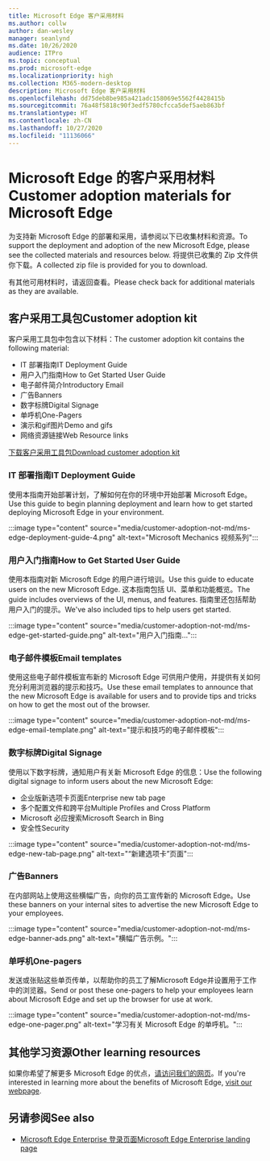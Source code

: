 ```yaml
---
title: Microsoft Edge 客户采用材料
ms.author: collw
author: dan-wesley
manager: seanlynd
ms.date: 10/26/2020
audience: ITPro
ms.topic: conceptual
ms.prod: microsoft-edge
ms.localizationpriority: high
ms.collection: M365-modern-desktop
description: Microsoft Edge 客户采用材料
ms.openlocfilehash: dd75deb8be985a421adc158069e5562f4428415b
ms.sourcegitcommit: 76a48f5818c90f3edf5780cfcca5def5aeb863bf
ms.translationtype: HT
ms.contentlocale: zh-CN
ms.lasthandoff: 10/27/2020
ms.locfileid: "11136066"
---
```

# <span data-ttu-id="79ba8-103">Microsoft Edge 的客户采用材料</span><span class="sxs-lookup"><span data-stu-id="79ba8-103">Customer adoption materials for Microsoft Edge</span></span>

<span data-ttu-id="79ba8-104">为支持新 Microsoft Edge 的部署和采用，请参阅以下已收集材料和资源。</span><span class="sxs-lookup"><span data-stu-id="79ba8-104">To support the deployment and adoption of the new Microsoft Edge, please see the collected materials and resources below.</span></span> <span data-ttu-id="79ba8-105">将提供已收集的 Zip 文件供你下载。</span><span class="sxs-lookup"><span data-stu-id="79ba8-105">A collected zip file is provided for you to download.</span></span>

<span data-ttu-id="79ba8-106">有其他可用材料时，请返回查看。</span><span class="sxs-lookup"><span data-stu-id="79ba8-106">Please check back for additional materials as they are available.</span></span>

## <span data-ttu-id="79ba8-107">客户采用工具包</span><span class="sxs-lookup"><span data-stu-id="79ba8-107">Customer adoption kit</span></span>

<span data-ttu-id="79ba8-108">客户采用工具包中包含以下材料：</span><span class="sxs-lookup"><span data-stu-id="79ba8-108">The customer adoption kit contains the following material:</span></span>

- <span data-ttu-id="79ba8-109">IT 部署指南</span><span class="sxs-lookup"><span data-stu-id="79ba8-109">IT Deployment Guide</span></span>
- <span data-ttu-id="79ba8-110">用户入门指南</span><span class="sxs-lookup"><span data-stu-id="79ba8-110">How to Get Started User Guide</span></span>
- <span data-ttu-id="79ba8-111">电子邮件简介</span><span class="sxs-lookup"><span data-stu-id="79ba8-111">Introductory Email</span></span>
- <span data-ttu-id="79ba8-112">广告</span><span class="sxs-lookup"><span data-stu-id="79ba8-112">Banners</span></span>
- <span data-ttu-id="79ba8-113">数字标牌</span><span class="sxs-lookup"><span data-stu-id="79ba8-113">Digital Signage</span></span>
- <span data-ttu-id="79ba8-114">单呼机</span><span class="sxs-lookup"><span data-stu-id="79ba8-114">One-Pagers</span></span>
- <span data-ttu-id="79ba8-115">演示和gif图片</span><span class="sxs-lookup"><span data-stu-id="79ba8-115">Demo and gifs</span></span>
- <span data-ttu-id="79ba8-116">网络资源链接</span><span class="sxs-lookup"><span data-stu-id="79ba8-116">Web Resource links</span></span>

[<span data-ttu-id="79ba8-117">下载客户采用工具包</span><span class="sxs-lookup"><span data-stu-id="79ba8-117">Download customer adoption kit</span></span>](https://www.microsoft.com/download/details.aspx?id=102119)

### <span data-ttu-id="79ba8-118">IT 部署指南</span><span class="sxs-lookup"><span data-stu-id="79ba8-118">IT Deployment Guide</span></span>

<span data-ttu-id="79ba8-119">使用本指南开始部署计划，了解如何在你的环境中开始部署 Microsoft Edge。</span><span class="sxs-lookup"><span data-stu-id="79ba8-119">Use this guide to begin planning deployment and learn how to get started deploying Microsoft Edge in your environment.</span></span>

:::image type="content" source="media/customer-adoption-not-md/ms-edge-deployment-guide-4.png" alt-text="Microsoft Mechanics 视频系列":::

### <span data-ttu-id="79ba8-121">用户入门指南</span><span class="sxs-lookup"><span data-stu-id="79ba8-121">How to Get Started User Guide</span></span>

<span data-ttu-id="79ba8-122">使用本指南对新 Microsoft Edge 的用户进行培训。</span><span class="sxs-lookup"><span data-stu-id="79ba8-122">Use this guide to educate users on the new Microsoft Edge.</span></span> <span data-ttu-id="79ba8-123">这本指南包括 UI、菜单和功能概览。</span><span class="sxs-lookup"><span data-stu-id="79ba8-123">The guide includes overviews of the UI, menus, and features.</span></span> <span data-ttu-id="79ba8-124">指南里还包括帮助用户入门的提示。</span><span class="sxs-lookup"><span data-stu-id="79ba8-124">We've also included tips to help users get started.</span></span>

:::image type="content" source="media/customer-adoption-not-md/ms-edge-get-started-guide.png" alt-text="用户入门指南…":::

### <span data-ttu-id="79ba8-126">电子邮件模板</span><span class="sxs-lookup"><span data-stu-id="79ba8-126">Email templates</span></span>

<span data-ttu-id="79ba8-127">使用这些电子邮件模板宣布新的 Microsoft Edge 可供用户使用，并提供有关如何充分利用浏览器的提示和技巧。</span><span class="sxs-lookup"><span data-stu-id="79ba8-127">Use these email templates to announce that the new Microsoft Edge is available for users and to provide tips and tricks on how to get the most out of the browser.</span></span>

:::image type="content" source="media/customer-adoption-not-md/ms-edge-email-template.png" alt-text="提示和技巧的电子邮件模板":::

### <span data-ttu-id="79ba8-129">数字标牌</span><span class="sxs-lookup"><span data-stu-id="79ba8-129">Digital Signage</span></span>

<span data-ttu-id="79ba8-130">使用以下数字标牌，通知用户有关新 Microsoft Edge 的信息：</span><span class="sxs-lookup"><span data-stu-id="79ba8-130">Use the following digital signage to inform users about the new Microsoft Edge:</span></span>

- <span data-ttu-id="79ba8-131">企业版新选项卡页面</span><span class="sxs-lookup"><span data-stu-id="79ba8-131">Enterprise new tab page</span></span>
- <span data-ttu-id="79ba8-132">多个配置文件和跨平台</span><span class="sxs-lookup"><span data-stu-id="79ba8-132">Multiple Profiles and Cross Platform</span></span>
- <span data-ttu-id="79ba8-133">Microsoft 必应搜索</span><span class="sxs-lookup"><span data-stu-id="79ba8-133">Microsoft Search in Bing</span></span>
- <span data-ttu-id="79ba8-134">安全性</span><span class="sxs-lookup"><span data-stu-id="79ba8-134">Security</span></span>

:::image type="content" source="media/customer-adoption-not-md/ms-edge-new-tab-page.png" alt-text="“新建选项卡”页面":::

### <span data-ttu-id="79ba8-136">广告</span><span class="sxs-lookup"><span data-stu-id="79ba8-136">Banners</span></span>

<span data-ttu-id="79ba8-137">在内部网站上使用这些横幅广告，向你的员工宣传新的 Microsoft Edge。</span><span class="sxs-lookup"><span data-stu-id="79ba8-137">Use these banners on your internal sites to advertise the new Microsoft Edge to your employees.</span></span>

:::image type="content" source="media/customer-adoption-not-md/ms-edge-banner-ads.png" alt-text="横幅广告示例。":::

### <span data-ttu-id="79ba8-139">单呼机</span><span class="sxs-lookup"><span data-stu-id="79ba8-139">One-pagers</span></span>

<span data-ttu-id="79ba8-140">发送或张贴这些单页传单，以帮助你的员工了解Microsoft Edge并设置用于工作中的浏览器。</span><span class="sxs-lookup"><span data-stu-id="79ba8-140">Send or post these one-pagers to help your employees learn about Microsoft Edge and set up the browser for use at work.</span></span>

:::image type="content" source="media/customer-adoption-not-md/ms-edge-one-pager.png" alt-text="学习有关 Microsoft Edge 的单呼机。":::

## <span data-ttu-id="79ba8-142">其他学习资源</span><span class="sxs-lookup"><span data-stu-id="79ba8-142">Other learning resources</span></span>

<span data-ttu-id="79ba8-143">如果你希望了解更多 Microsoft Edge 的优点，[请访问我们的网页](https://www.microsoft.com/edge/business)。</span><span class="sxs-lookup"><span data-stu-id="79ba8-143">If you're interested in learning more about the benefits of Microsoft Edge, [visit our webpage](https://www.microsoft.com/edge/business).</span></span>

## <span data-ttu-id="79ba8-144">另请参阅</span><span class="sxs-lookup"><span data-stu-id="79ba8-144">See also</span></span>

- [<span data-ttu-id="79ba8-145">Microsoft Edge Enterprise 登录页面</span><span class="sxs-lookup"><span data-stu-id="79ba8-145">Microsoft Edge Enterprise landing page</span></span>](https://aka.ms/EdgeEnterprise)
